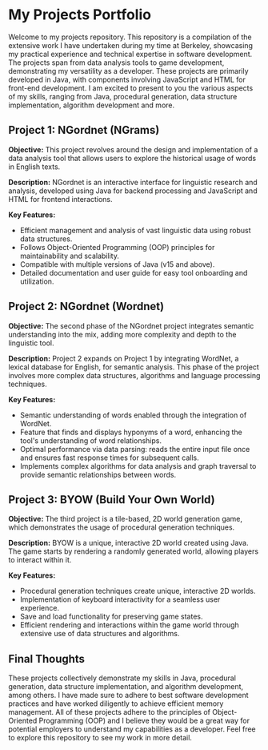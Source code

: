 # My Projects Portfolio

Welcome to my projects repository. This repository is a compilation of the extensive work I have undertaken during my time at Berkeley, showcasing my practical experience and technical expertise in software development. The projects span from data analysis tools to game development, demonstrating my versatility as a developer. These projects are primarily developed in Java, with components involving JavaScript and HTML for front-end development. I am excited to present to you the various aspects of my skills, ranging from Java, procedural generation, data structure implementation, algorithm development and more. 

## Project 1: NGordnet (NGrams)

**Objective:** This project revolves around the design and implementation of a data analysis tool that allows users to explore the historical usage of words in English texts.

**Description:** NGordnet is an interactive interface for linguistic research and analysis, developed using Java for backend processing and JavaScript and HTML for frontend interactions. 

**Key Features:**
- Efficient management and analysis of vast linguistic data using robust data structures.
- Follows Object-Oriented Programming (OOP) principles for maintainability and scalability.
- Compatible with multiple versions of Java (v15 and above).
- Detailed documentation and user guide for easy tool onboarding and utilization.

## Project 2: NGordnet (Wordnet)

**Objective:** The second phase of the NGordnet project integrates semantic understanding into the mix, adding more complexity and depth to the linguistic tool.

**Description:** Project 2 expands on Project 1 by integrating WordNet, a lexical database for English, for semantic analysis. This phase of the project involves more complex data structures, algorithms and language processing techniques.

**Key Features:**
- Semantic understanding of words enabled through the integration of WordNet.
- Feature that finds and displays hyponyms of a word, enhancing the tool's understanding of word relationships.
- Optimal performance via data parsing: reads the entire input file once and ensures fast response times for subsequent calls.
- Implements complex algorithms for data analysis and graph traversal to provide semantic relationships between words.

## Project 3: BYOW (Build Your Own World)

**Objective:** The third project is a tile-based, 2D world generation game, which demonstrates the usage of procedural generation techniques.

**Description:** BYOW is a unique, interactive 2D world created using Java. The game starts by rendering a randomly generated world, allowing players to interact within it. 

**Key Features:**
- Procedural generation techniques create unique, interactive 2D worlds.
- Implementation of keyboard interactivity for a seamless user experience.
- Save and load functionality for preserving game states.
- Efficient rendering and interactions within the game world through extensive use of data structures and algorithms.

## Final Thoughts

These projects collectively demonstrate my skills in Java, procedural generation, data structure implementation, and algorithm development, among others. I have made sure to adhere to best software development practices and have worked diligently to achieve efficient memory management. All of these projects adhere to the principles of Object-Oriented Programming (OOP) and I believe they would be a great way for potential employers to understand my capabilities as a developer. Feel free to explore this repository to see my work in more detail.

